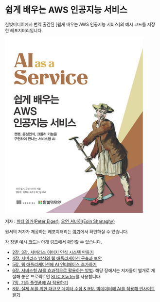 # 쉽게 배우는 AWS 인공지능 서비스
한빛미디어에서 번역 출간된 \[쉽게 배우는 AWS 인공지능 서비스]의 예시 코드를 저장한 레포지터리입니다.

![쉽게 배우는 AWS 인공지능 서비스 표지](./ai-as-a-service-cover.png)

저자 : [피터 엘거(Peter Elger)](https://twitter.com/pelger), [오언 셔너히(Eoin Shanaghy)](https://twitter.com/eoins)

원서의 저자가 제공하는 레포지터리는 [여기](https://github.com/fourTheorem/ai-as-a-service)에서 확인하실 수 있습니다.

각 장별 예시 코드는 아래 링크에서 확인할 수 있습니다.

* [2장, 3장. 서버리스 이미지 인식 시스템 만들기](./chapter2-3)
* [4장. 서버리스 방식의 웹 애플리케이션 구축과 보안](./chapter4)
* [5장. 웹 애플리케이션에 AI 인터페이스 추가하기](./chapter5)
* [6장. 서비스형 AI를 효과적으로 활용하는 방법](./chapter6): 해당 장에서는 저자들이 별개로 개설해 놓은 프로젝트인 [SLIC Starter](https://github.com/fourTheorem/slic-starter)를 사용합니다.
* [7장. 기존 플랫폼에 AI 적용하기](./chapter7)
* [8장. 실제 AI를 위한 대규모 데이터 수집 & 9장. 빅데이터에 AI를 적용해 인사이트 얻기](./chapter8-9)

